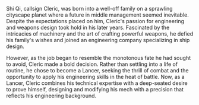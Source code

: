Shi Qi, callsign Cleric, was born into a well-off family on a sprawling cityscape planet where a future in middle management seemed inevitable. Despite the expectations placed on him, Cleric's passion for engineering and weapons design took hold in his later years. Fascinated by the intricacies of machinery and the art of crafting powerful weapons, he defied his family's wishes and joined an engineering company specializing in ship design.

However, as the job began to resemble the monotonous fate he had sought to avoid, Cleric made a bold decision. Rather than settling into a life of routine, he chose to become a Lancer, seeking the thrill of combat and the opportunity to apply his engineering skills in the heat of battle. Now, as a Lancer, Cleric combines his technical expertise with a deep-seated desire to prove himself, designing and modifying his mech with a precision that reflects his engineering background.
